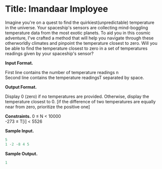 # Title: Imandaar Imployee

Imagine you're on a quest to find the quirkiest(unpredictable) temperature in the universe. Your spaceship's sensors are collecting mind-boggling temperature data from the most exotic planets. To aid you in this cosmic adventure, I've crafted a method that will help you navigate through these otherworldly climates and pinpoint the temperature closest to zero. Will you be able to find the temperature closest to zero in a set of temperatures readings given by your spaceship's sensor?

**Input Format.**

First line contains the number of temperature readings n  
Second line contains the temperature readingsT separated by space.

**Output Format.**

Display 0 (zero) if no temperatures are provided. Otherwise, display the temperature closest to 0. [if the difference of two temperatures are equally near from zero, prioritize the positive one]

**Constraints.**
0 ≤ N < 10000  
-273 ≤ T[i] < 5526

**Sample Input.**

```c
5
1 -2 -8 4 5
```

**Sample Output.**

```c
1
```
